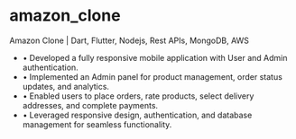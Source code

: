 # amazon_clone


Amazon Clone | Dart, Flutter, Nodejs, Rest APIs, MongoDB, AWS
- • Developed a fully responsive mobile application with User and Admin authentication.
- • Implemented an Admin panel for product management, order status updates, and analytics.
- • Enabled users to place orders, rate products, select delivery addresses, and complete payments.
- • Leveraged responsive design, authentication, and database management for seamless functionality.
